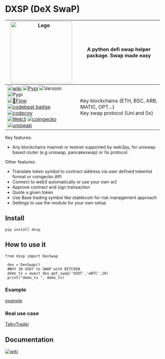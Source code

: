 # DXSP (DeX SwaP)

|<img width="200" alt="Logo" src="https://user-images.githubusercontent.com/8766259/231213427-63ea2752-13d5-4993-aee2-90671b57fc6e.png">  | A python defi swap helper package. Swap made easy |
| ------------- | ------------- |
|[![wiki](https://img.shields.io/badge/🪙🗿-wiki-0080ff)](https://talkytrader.gitbook.io/talky/) [![Pypi](https://badgen.net/badge/icon/dxsp?icon=pypi&label)](https://pypi.org/project/dxsp/) ![Version](https://img.shields.io/pypi/v/dxsp)<br>  ![Pypi](https://img.shields.io/pypi/dm/dxsp) <br>[![👷Flow](https://github.com/mraniki/dxsp/actions/workflows/%F0%9F%91%B7Flow.yml/badge.svg)](https://github.com/mraniki/dxsp/actions/workflows/%E2%9C%A8Flow.yml)<br>[![codebeat badge](https://codebeat.co/badges/b1376839-73bc-4b41-bfc1-2fb099f1fc2a)](https://codebeat.co/projects/github-com-mraniki-dxsp-main)<br>[![codecov](https://codecov.io/gh/mraniki/dxsp/branch/main/graph/badge.svg?token=39ED0ZA6IH)](https://codecov.io/gh/mraniki/dxsp) <br>[![Web3](https://badgen.net/badge/icon/web3/black?icon=libraries&label)](https://github.com/ethereum/web3.py) [![coingecko](https://badgen.net/badge/icon/coingecko/black?icon=libraries&label)](https://github.com/coingecko) [![uniswap](https://badgen.net/badge/icon/unipy/black?icon=libraries&label)](https://github.com/uniswap-python/uniswap-python)|Key blockchains (ETH, BSC, ARB, MATIC, OPT...)<br>Key swap protocol (Uni and 0x)

Key features:

- Any blockchains mainnet or testnet supported by web3py, for uniswap based router (e.g uniswap, pancakeswap) or 0x protocol.

Other features:

- Translate token symbol to contract address via user defined tokenlist format or coingecko API
- Connect to web3 automatically or use your own w3
- Approve contract and sign transaction
- Quote a given token
- Use Base trading symbol like stablecoin for risk management approach
- Settings to use the module for your own setup

## Install

`pip install dxsp`

## How to use it

```
from dxsp import DexSwap

 dex = DexSwap()
 #BUY 10 USDT to SWAP with BITCOIN
 demo_tx = await dex.get_swap('USDT','wBTC',10)
 print("demo_tx ", demo_tx)
```

### Example

[example](https://github.com/mraniki/dxsp/blob/main/examples/example.py)


### Real use case

[TalkyTrader](https://github.com/mraniki/tt)

## Documentation

[![wiki](https://img.shields.io/badge/🪙🗿-wiki-0080ff)](https://talkytrader.gitbook.io/talky/)

